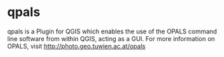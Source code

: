 # qpals
qpals is a Plugin for QGIS which enables the use of the OPALS command line software
from within QGIS, acting as a GUI. For more information on OPALS,
visit http://photo.geo.tuwien.ac.at/opals
